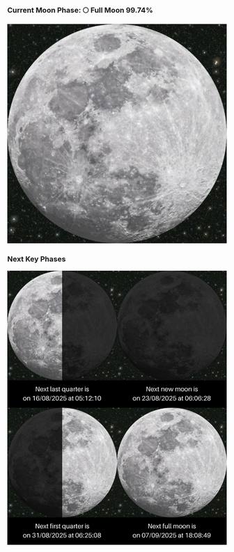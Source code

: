 ### Current Moon Phase: 🌕 Full Moon 99.74%
![Moon Phase](moonphase.png)
### Next Key Phases
![Gallery](gallery.png)